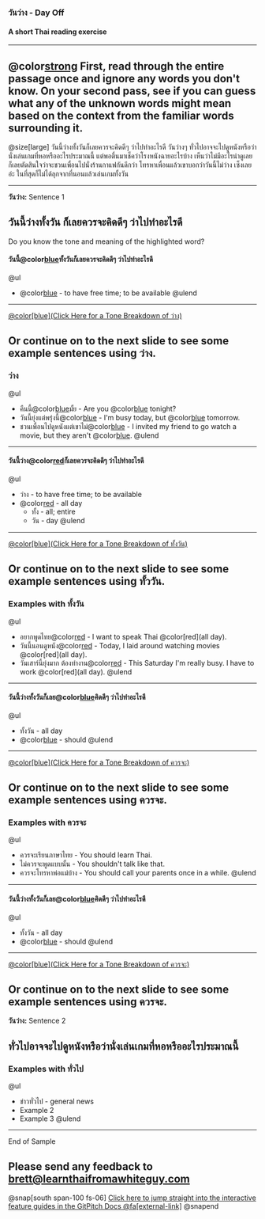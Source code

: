 ### **วันว่าง** - Day Off 
#### A short Thai reading exercise
---
@color[strong](Instructions:) 
First, read through the entire passage once and ignore any words you don't know.  On your second pass, see if you can guess what any of the unknown words might mean based on the context from the familiar words surrounding it.  
---
@size[large]
วันนี้ว่างทั้งวันก็เลยควรจะคิดดีๆ ว่าไปทำอะไรดี วันว่างๆ ทั่วไปอาจจะไปดูหนังหรือว่านั่งเล่นเกมที่หอหรืออะไรประมาณนี้ แต่พอตื่นมาเช็คว่าโรงหนังฉายอะไรบ้าง เห็นว่าไม่มีอะไรน่าดูเลย ก็เลยตัดสินใจว่าจะชวนเพื่อนไปนั่งร้านกาแฟกันดีกว่า โทรหาเพื่อนแล้วเขาบอกว่าวันนี้ไม่ว่าง เซ็งเลยอ่ะ ในที่สุดก็ไม่ได้ลุกจากที่นอนแล้วเล่นเกมทั้งวัน 


---
**วันว่าง:** Sentence 1

วันนี้ว่างทั้งวัน ก็เลยควรจะคิดดีๆ ว่าไปทำอะไรดี
---
Do you know the tone and meaning of the highlighted word?
#### วันนี้@color[blue](ว่าง)ทั้งวันก็เลยควรจะคิดดีๆ ว่าไปทำอะไรดี
@ul 
- @color[blue](ว่าง) - to have free time; to be available
@ulend
---
[@color[blue](Click Here for a Tone Breakdown of ว่าง)](https://gitpitch.com/gwindarr/in-60-seconds?p=tonerules#/)

Or continue on to the next slide to see some example sentences using ว่าง.
---
### ว่าง 
@ul
- คืนนี้@color[blue](ว่าง)มั้ย - Are you @color[blue](free) tonight?
- วันนี้ยุ่งแต่พรุ่งนี้@color[blue](ว่าง) - I'm busy today, but @color[blue](free) tomorrow.
- ชวนเพื่อนไปดูหนังแต่เขาไม่@color[blue](ว่าง) - I invited my friend to go watch a movie, but they aren't @color[blue](free).
@ulend
---
#### วันนี้ว่าง@color[red](ทั้งวัน)ก็เลยควรจะคิดดีๆ ว่าไปทำอะไรดี
@ul 
- ว่าง - to have free time; to be available
- @color[red](ทั้งวัน) - all day
  + ทั้ง - all; entire
  + วัน - day
@ulend
---
[@color[blue](Click Here for a Tone Breakdown of ทั้งวัน)](https://gitpitch.com/gwindarr/in-60-seconds?p=tonerules#/1)

Or continue on to the next slide to see some example sentences using ทั้ววัน.
---
### Examples with ทั้งวัน 
@ul
- อยากพูดไทย@color[red](ทั้งวัน) - I want to speak Thai @color[red](all day).
- วันนี้นอนดูหนัง@color[red](ทั้งวัน) - Today, I laid around watching movies @color[red](all day).
- วันเสาร์นี้ยุ่งมาก ต้องทำงาน@color[red](ทั้งวัน) - This Saturday I'm really busy.  I have to work @color[red](all day).
@ulend
---
#### วันนี้ว่างทั้งวันก็เลย@color[blue](ควรจะ)คิดดีๆ ว่าไปทำอะไรดี
@ul 
- ทั้งวัน - all day
- @color[blue](ควรจะ) - should
@ulend
---
[@color[blue](Click Here for a Tone Breakdown of ควรจะ)](https://gitpitch.com/gwindarr/in-60-seconds?p=tonerules#/3)

Or continue on to the next slide to see some example sentences using ควรจะ.
---
### Examples with ควรจะ 
@ul
- ควรจะเรียนภาษาไทย - You should learn Thai.  
- ไม่ควรจะพูดแบบนั้น - You shouldn't talk like that.
- ควรจะโทรหาพ่อแม่บ้าง - You should call your parents once in a while.
@ulend
---
#### วันนี้ว่างทั้งวันก็เลย@color[blue](ควรจะ)คิดดีๆ ว่าไปทำอะไรดี
@ul 
- ทั้งวัน - all day
- @color[blue](ควรจะ) - should
@ulend
---
[@color[blue](Click Here for a Tone Breakdown of ควรจะ)](https://gitpitch.com/gwindarr/in-60-seconds?p=tonerules#/3)

Or continue on to the next slide to see some example sentences using ควรจะ.
---
**วันว่าง:** Sentence 2

ทั่วไปอาจจะไปดูหนังหรือว่านั่งเล่นเกมที่หอหรืออะไรประมาณนี้
---
### Examples with ทั่วไป 
@ul
- ข่าวทั่วไป - general news
- Example 2
- Example 3
@ulend
---
End of Sample

Please send any feedback to brett@learnthaifromawhiteguy.com
---
@snap[south span-100 fs-06]
[Click here to jump straight into the interactive feature guides in the GitPitch Docs @fa[external-link]](https://gitpitch.com/docs/getting-started/tutorial/)
@snapend

